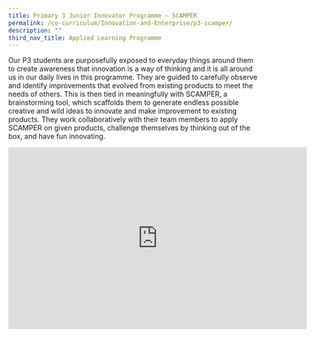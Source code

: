```yaml
---
title: Primary 3 Junior Innovator Programme – SCAMPER
permalink: /co-curriculum/Innovation-and-Enterprise/p3-scamper/
description: ""
third_nav_title: Applied Learning Programme
---
```


Our P3 students are purposefully exposed to everyday things around them to create awareness that innovation is a way of thinking and it is all around us in our daily lives in this programme. They are guided to carefully observe and identify improvements that evolved from existing products to meet the needs of others. This is then tied in meaningfully with SCAMPER, a brainstorming tool, which scaffolds them to generate endless possible creative and wild ideas to innovate and make improvement to existing products. They work collaboratively with their team members to apply SCAMPER on given products, challenge themselves by thinking out of the box, and have fun innovating.

<center><iframe allowfullscreen="true" height="366" width="600" frameborder="0" src="https://docs.google.com/presentation/d/e/2PACX-1vQ00tVRLUwPrgoakWD3TxJbnoCx_p9CEn-lX0nQGRq0Ux-1CVg-VUdecsP1S5K5CCbMCMWCIji5OZTp/embed?start=false&amp;loop=false&amp;delayms=3000"></iframe></center>